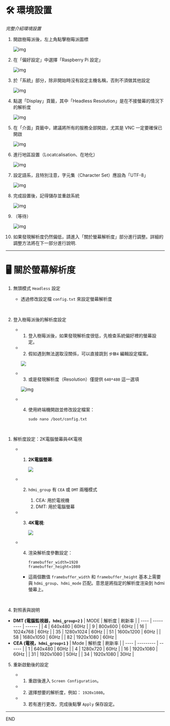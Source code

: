 # 🛠 環境設置

  *完整介紹環境設置*

1. 開啟樹莓派後，左上角點擊樹莓派圖標

   ![img](images/img_91.png)
2. 在「偏好設定」中選擇「Raspberry Pi 設定」

   ![img](images/img_92.png)
3. 於「系統」部分，除非開始時沒有設定主機名稱，否則不須做其他設定

   ![img](images/img_93.png)
4. 點選「Display」頁籤，其中「Headless Resolution」是在不接螢幕的情況下的解析度

   ![img](images/img_95.png)
5. 在「介面」頁籤中，建議將所有的服務全部開啟，尤其是 VNC 一定要確保已開啟

   ![img](images/img_96.png)
6. 進行地區設置（Locatcalisation、在地化）

   ![img](images/img_97.png)
7. 設定語系，且特別注意，字元集（Character Set）應設為「UTF-8」

   ![img](images/img_98.png)
8. 完成設置後，記得儲存並重啟系統

   ![img](images/img_99.png)
9. （等待）

   ![img](images/img_100.png)
10. 如果發現解析度仍然偏低，請進入「關於螢幕解析度」部分進行調整。詳細的調整方法將在下一部分進行說明.

---

# 🖥 關於螢幕解析度

1. 無頭模式 `Headless` 設定

   - 透過修改設定檔 `config.txt` 來設定螢幕解析度

</br>

2. 登入樹莓派後的解析度設定

   - 1. 登入樹莓派後，如果發現解析度很低，先檢查系統偏好裡的螢幕設定。
   
   - 2. 假如遇到無法選取沒關係，可以直接跳到 `步驟4` 編輯設定檔案。
      
      ![](images/img_301.png)

   - 3. 或是發現解析度（Resolution）僅提供 `640*480` 這一選項

     ![img](images/img_101.png)

   - 4. 使用終端機開啟並修改設定檔案：

        `sudo nano /boot/config.txt`

</br>

1. 解析度設定：2K電腦螢幕與4K電視

   - 1. **2K電腦螢幕**:

        ![](images/img_102.png)
   - 2. `hdmi_group` 有 `CEA` 或 `DMT` 兩種模式

        1. CEA: 用於電視機
        2. DMT: 用於電腦螢幕
   - 3. **4K電視**:

        ![](images/img_103.png)
   - 4. 渲染解析度參數設定：

        ```
        framebuffer_width=1920
        framebuffer_height=1080
        ```

     - 這兩個數值 `framebuffer_width` 和 `framebuffer_height` 基本上需要與 `hdmi_group`、`hdmi_mode` 匹配。意思是將指定的解析度渲染到 hdmi 螢幕上。

</br>

4. 對照表與說明

- **DMT (電腦監視器，`hdmi_group=2` )**
  | MODE | 解析度    | 刷新率 |
  | ---- | --------- | ------ |
  | 4    | 640x480   | 60Hz   |
  | 9    | 800x600   | 60Hz   |
  | 16   | 1024x768  | 60Hz   |
  | 35   | 1280x1024 | 60Hz   |
  | 51   | 1600x1200 | 60Hz   |
  | 58   | 1680x1050 | 60Hz   |
  | 82   | 1920x1080 | 60Hz   |
- **CEA (電視，`hdmi_group=1` )**
  | Mode | 解析度    | 刷新率 |
  | ---- | --------- | ------ |
  | 1    | 640x480   | 60Hz   |
  | 4    | 1280x720  | 60Hz   |
  | 16   | 1920x1080 | 60Hz   |
  | 31   | 1920x1080 | 50Hz   |
  | 34   | 1920x1080 | 30Hz   |

5. 重新啟動後的設定

   - 1. 重啟後進入 `Screen Configuration`。
   - 2. 選擇想要的解析度，例如： `1920x1080`。
   - 3. 若有進行更改，完成後點擊 `Apply` 保存設定。

---

END
